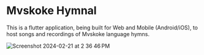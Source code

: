 # Mvskoke Hymnal

This is a flutter application, being built for Web and Mobile (Android/iOS), to host songs and recordings of Mvskoke language hymns.


![Screenshot 2024-02-21 at 2 36 46 PM](https://github.com/jmainzy/mvskoke_hymnal/assets/78809349/b807d355-2cf4-474a-a7ff-5710f531ec48)
